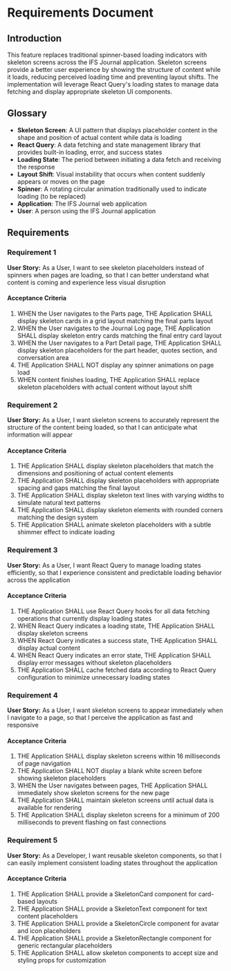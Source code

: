 # Requirements Document

## Introduction

This feature replaces traditional spinner-based loading indicators with skeleton screens across the IFS Journal application. Skeleton screens provide a better user experience by showing the structure of content while it loads, reducing perceived loading time and preventing layout shifts. The implementation will leverage React Query's loading states to manage data fetching and display appropriate skeleton UI components.

## Glossary

- **Skeleton Screen**: A UI pattern that displays placeholder content in the shape and position of actual content while data is loading
- **React Query**: A data fetching and state management library that provides built-in loading, error, and success states
- **Loading State**: The period between initiating a data fetch and receiving the response
- **Layout Shift**: Visual instability that occurs when content suddenly appears or moves on the page
- **Spinner**: A rotating circular animation traditionally used to indicate loading (to be replaced)
- **Application**: The IFS Journal web application
- **User**: A person using the IFS Journal application

## Requirements

### Requirement 1

**User Story:** As a User, I want to see skeleton placeholders instead of spinners when pages are loading, so that I can better understand what content is coming and experience less visual disruption

#### Acceptance Criteria

1. WHEN the User navigates to the Parts page, THE Application SHALL display skeleton cards in a grid layout matching the final parts layout
2. WHEN the User navigates to the Journal Log page, THE Application SHALL display skeleton entry cards matching the final entry card layout
3. WHEN the User navigates to a Part Detail page, THE Application SHALL display skeleton placeholders for the part header, quotes section, and conversation area
4. THE Application SHALL NOT display any spinner animations on page load
5. WHEN content finishes loading, THE Application SHALL replace skeleton placeholders with actual content without layout shift

### Requirement 2

**User Story:** As a User, I want skeleton screens to accurately represent the structure of the content being loaded, so that I can anticipate what information will appear

#### Acceptance Criteria

1. THE Application SHALL display skeleton placeholders that match the dimensions and positioning of actual content elements
2. THE Application SHALL display skeleton placeholders with appropriate spacing and gaps matching the final layout
3. THE Application SHALL display skeleton text lines with varying widths to simulate natural text patterns
4. THE Application SHALL display skeleton elements with rounded corners matching the design system
5. THE Application SHALL animate skeleton placeholders with a subtle shimmer effect to indicate loading

### Requirement 3

**User Story:** As a User, I want React Query to manage loading states efficiently, so that I experience consistent and predictable loading behavior across the application

#### Acceptance Criteria

1. THE Application SHALL use React Query hooks for all data fetching operations that currently display loading states
2. WHEN React Query indicates a loading state, THE Application SHALL display skeleton screens
3. WHEN React Query indicates a success state, THE Application SHALL display actual content
4. WHEN React Query indicates an error state, THE Application SHALL display error messages without skeleton placeholders
5. THE Application SHALL cache fetched data according to React Query configuration to minimize unnecessary loading states

### Requirement 4

**User Story:** As a User, I want skeleton screens to appear immediately when I navigate to a page, so that I perceive the application as fast and responsive

#### Acceptance Criteria

1. THE Application SHALL display skeleton screens within 16 milliseconds of page navigation
2. THE Application SHALL NOT display a blank white screen before showing skeleton placeholders
3. WHEN the User navigates between pages, THE Application SHALL immediately show skeleton screens for the new page
4. THE Application SHALL maintain skeleton screens until actual data is available for rendering
5. THE Application SHALL display skeleton screens for a minimum of 200 milliseconds to prevent flashing on fast connections

### Requirement 5

**User Story:** As a Developer, I want reusable skeleton components, so that I can easily implement consistent loading states throughout the application

#### Acceptance Criteria

1. THE Application SHALL provide a SkeletonCard component for card-based layouts
2. THE Application SHALL provide a SkeletonText component for text content placeholders
3. THE Application SHALL provide a SkeletonCircle component for avatar and icon placeholders
4. THE Application SHALL provide a SkeletonRectangle component for generic rectangular placeholders
5. THE Application SHALL allow skeleton components to accept size and styling props for customization
